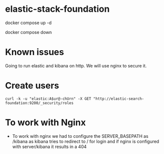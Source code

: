 # elastic-stack-foundation

docker compose up -d

docker compose down

# Known issues
Going to run elastic and kibana on http. We will use nginx to secure it.

# Create users
```shell
curl -k -u "elastic:A$ur@-chUrn" -X GET "http://elastic-search-foundation:9200/_security/roles
```

# To work with Nginx
- To work with nginx we had to configure the SERVER_BASEPATH as /kibana as kibana tries to redirect to / for login and 
if nginx is configured with server/kibana it results in a 404